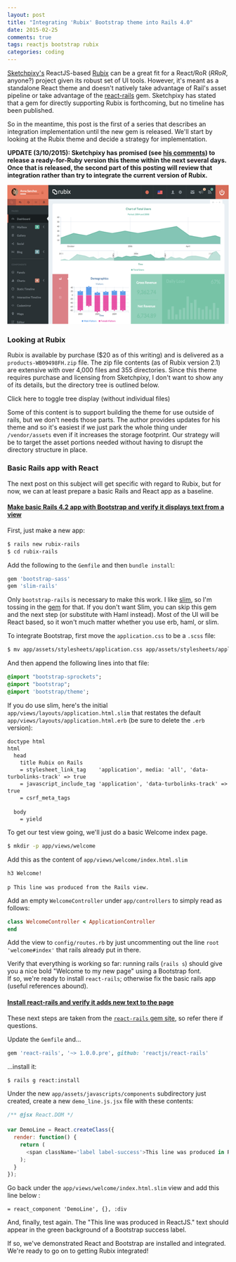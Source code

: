 ```yaml
---
layout: post
title: "Integrating 'Rubix' Bootstrap theme into Rails 4.0"
date: 2015-02-25
comments: true
tags: reactjs bootstrap rubix
categories: coding
---
```

[Sketchpixy's](https://github.com/sketchpixy) ReactJS-based [Rubix](https://wrapbootstrap.com/theme/rubix-reactjs-powered-admin-template-WB09498FH)
can be a great fit for a React/RoR (*RRoR*, anyone?) project given its robust set of UI tools.  However, it's meant as a standalone React theme and
doesn't natively take advantage of Rail's asset pipeline or take advantage of the [react-rails](https://github.com/reactjs/react-rails) gem.  Sketchpixy has
stated that a gem for directly supporting Rubix is forthcoming, but no timeline has been published.

So in the meantime, this post is the first of a series that describes an integration implementation until the new gem is released.  We'll start by
looking at the Rubix theme and decide a strategy for implementation.

**UPDATE (3/10/2015): Sketchpixy has promised (see
[his comments](https://wrapbootstrap.com/theme/rubix-reactjs-powered-admin-template-WB09498FH/comments#C24276on))
to release a ready-for-Ruby version this theme within the next several days.  Once that is released,
the second part of this posting will review that integration rather than try to integrate the current version of Rubix.**

<img src='/images/WB09498FH.png'/>

<!--more-->

### Looking at Rubix
Rubix is available by purchase ($20 as of this writing) and is delivered as a `products-WB09498FH.zip` file.  The zip file contents
(as of Rubix version 2.1) are extensive with over 4,000 files and 355 directories.  Since this theme requires purchase and licensing from Sketchpixy,
I don't want to show any of its details, but the directory tree is outlined below.

<span onclick='toggle_visibility("dirtree")' class='togglevisibility'>
  Click here to toggle tree display (without individual files)
</span>
<pre id='dirtree' class='dirtree' style='display: none;'>
rubix-v2.2 (individual files not shown)
├── documentation
│   ├── Bootstrap
│   ├── Gulpfiles
│   └── Rubix
└── rubix
    ├── prebuild
    │   └── scaffold
    │       ├── jsx
    │       │   ├── common
    │       │   ├── react-styles
    │       │   │   └── src
    │       │   └── routes
    │       │       └── app
    │       └── sass
    │           ├── fonts
    │           ├── pages
    │           ├── print
    │           └── theme
    │               ├── components
    │               └── sections
    ├── public
    │   ├── css
    │   │   ├── app
    │   │   │   ├── blessed
    │   │   │   │   ├── ltr
    │   │   │   │   └── rtl
    │   │   │   ├── min
    │   │   │   │   ├── ltr
    │   │   │   │   └── rtl
    │   │   │   └── raw
    │   │   │       ├── ltr
    │   │   │       └── rtl
    │   │   ├── demo
    │   │   │   ├── blessed
    │   │   │   │   ├── ltr
    │   │   │   │   └── rtl
    │   │   │   ├── min
    │   │   │   │   ├── ltr
    │   │   │   │   └── rtl
    │   │   │   └── raw
    │   │   │       ├── ltr
    │   │   │       └── rtl
    │   │   ├── fonts
    │   │   │   ├── app
    │   │   │   └── demo
    │   │   └── vendor
    │   │       ├── morris
    │   │       ├── pace
    │   │       └── perfect-scrollbar
    │   ├── favicons
    │   ├── fonts
    │   │   ├── dropbox
    │   │   │   ├── app
    │   │   │   └── demo
    │   │   ├── glyphicon
    │   │   └── Lato-others
    │   ├── imgs
    │   │   ├── avatars
    │   │   ├── blueimp-gallery
    │   │   ├── datatables
    │   │   ├── dropzone
    │   │   ├── flags
    │   │   │   ├── flags
    │   │   │   │   └── flat
    │   │   │   │       ├── 16
    │   │   │   │       ├── 24
    │   │   │   │       ├── 32
    │   │   │   │       ├── 48
    │   │   │   │       ├── 64
    │   │   │   │       ├── icns
    │   │   │   │       └── ico
    │   │   │   └── flags-iso
    │   │   │       └── flat
    │   │   │           ├── 16
    │   │   │           ├── 24
    │   │   │           ├── 32
    │   │   │           ├── 48
    │   │   │           └── 64
    │   │   ├── gallery
    │   │   ├── homepage
    │   │   ├── jcrop
    │   │   ├── leaflet
    │   │   ├── select2
    │   │   ├── shots
    │   │   ├── timeline
    │   │   │   └── user-interface
    │   │   ├── trumbowyg
    │   │   ├── unsplash
    │   │   ├── wefunction
    │   │   └── xeditable
    │   ├── js
    │   │   ├── app
    │   │   ├── common
    │   │   │   ├── react
    │   │   │   ├── react-bootstrap
    │   │   │   ├── react-l20n
    │   │   │   ├── react-responsive
    │   │   │   ├── react-router
    │   │   │   ├── rrouter
    │   │   │   └── rubix
    │   │   ├── demo
    │   │   ├── minified
    │   │   ├── polyfills
    │   │   └── vendor
    │   │       ├── blueimp-gallery
    │   │       ├── bootstrap
    │   │       ├── bootstrap-datetimepicker
    │   │       ├── bootstrap-slider
    │   │       ├── c3js
    │   │       ├── chartjs
    │   │       ├── codemirror
    │   │       │   ├── addon
    │   │       │   │   ├── comment
    │   │       │   │   ├── dialog
    │   │       │   │   ├── display
    │   │       │   │   ├── edit
    │   │       │   │   ├── fold
    │   │       │   │   ├── hint
    │   │       │   │   ├── lint
    │   │       │   │   ├── merge
    │   │       │   │   ├── mode
    │   │       │   │   ├── runmode
    │   │       │   │   ├── scroll
    │   │       │   │   ├── search
    │   │       │   │   ├── selection
    │   │       │   │   ├── tern
    │   │       │   │   └── wrap
    │   │       │   ├── bin
    │   │       │   ├── demo
    │   │       │   ├── doc
    │   │       │   ├── keymap
    │   │       │   ├── lib
    │   │       │   ├── mode
    │   │       │   │   ├── apl
    │   │       │   │   ├── asterisk
    │   │       │   │   ├── clike
    │   │       │   │   ├── clojure
    │   │       │   │   ├── cobol
    │   │       │   │   ├── coffeescript
    │   │       │   │   ├── commonlisp
    │   │       │   │   ├── css
    │   │       │   │   ├── cypher
    │   │       │   │   ├── d
    │   │       │   │   ├── diff
    │   │       │   │   ├── django
    │   │       │   │   ├── dtd
    │   │       │   │   ├── dylan
    │   │       │   │   ├── ecl
    │   │       │   │   ├── eiffel
    │   │       │   │   ├── erlang
    │   │       │   │   ├── fortran
    │   │       │   │   ├── gas
    │   │       │   │   ├── gfm
    │   │       │   │   ├── gherkin
    │   │       │   │   ├── go
    │   │       │   │   ├── groovy
    │   │       │   │   ├── haml
    │   │       │   │   ├── haskell
    │   │       │   │   ├── haxe
    │   │       │   │   ├── htmlembedded
    │   │       │   │   ├── htmlmixed
    │   │       │   │   ├── http
    │   │       │   │   ├── jade
    │   │       │   │   ├── javascript
    │   │       │   │   ├── jinja2
    │   │       │   │   ├── julia
    │   │       │   │   ├── kotlin
    │   │       │   │   ├── livescript
    │   │       │   │   ├── lua
    │   │       │   │   ├── markdown
    │   │       │   │   ├── mirc
    │   │       │   │   ├── mllike
    │   │       │   │   ├── nginx
    │   │       │   │   ├── ntriples
    │   │       │   │   ├── octave
    │   │       │   │   ├── pascal
    │   │       │   │   ├── pegjs
    │   │       │   │   ├── perl
    │   │       │   │   ├── php
    │   │       │   │   ├── pig
    │   │       │   │   ├── properties
    │   │       │   │   ├── puppet
    │   │       │   │   ├── python
    │   │       │   │   ├── q
    │   │       │   │   ├── r
    │   │       │   │   ├── rpm
    │   │       │   │   │   └── changes
    │   │       │   │   ├── rst
    │   │       │   │   ├── ruby
    │   │       │   │   ├── rust
    │   │       │   │   ├── sass
    │   │       │   │   ├── scheme
    │   │       │   │   ├── shell
    │   │       │   │   ├── sieve
    │   │       │   │   ├── slim
    │   │       │   │   ├── smalltalk
    │   │       │   │   ├── smarty
    │   │       │   │   ├── smartymixed
    │   │       │   │   ├── solr
    │   │       │   │   ├── sparql
    │   │       │   │   ├── sql
    │   │       │   │   ├── stex
    │   │       │   │   ├── tcl
    │   │       │   │   ├── tiddlywiki
    │   │       │   │   ├── tiki
    │   │       │   │   ├── toml
    │   │       │   │   ├── turtle
    │   │       │   │   ├── vb
    │   │       │   │   ├── vbscript
    │   │       │   │   ├── velocity
    │   │       │   │   ├── verilog
    │   │       │   │   ├── xml
    │   │       │   │   ├── xquery
    │   │       │   │   ├── yaml
    │   │       │   │   └── z80
    │   │       │   ├── test
    │   │       │   │   └── lint
    │   │       │   └── theme
    │   │       ├── d3
    │   │       ├── datatables
    │   │       ├── dropzone
    │   │       ├── eventemitter2
    │   │       ├── fullcalendar
    │   │       │   ├── demos
    │   │       │   │   ├── json
    │   │       │   │   └── php
    │   │       │   ├── lang
    │   │       │   └── lib
    │   │       │       └── cupertino
    │   │       │           └── images
    │   │       ├── gmaps
    │   │       ├── holder
    │   │       ├── ion.rangeSlider
    │   │       ├── ion.tabs
    │   │       ├── jcrop
    │   │       ├── jquery
    │   │       ├── jquery-bootgrid
    │   │       ├── jquery.knob
    │   │       ├── jquery-steps
    │   │       ├── jquery-ui
    │   │       │   └── external
    │   │       │       └── jquery
    │   │       ├── jquery-validate
    │   │       ├── l20n
    │   │       ├── leaflet
    │   │       ├── messenger
    │   │       ├── moment
    │   │       ├── morris
    │   │       ├── nestable
    │   │       ├── pace
    │   │       ├── prism
    │   │       ├── p-scrollbar
    │   │       │   ├── examples
    │   │       │   ├── min
    │   │       │   └── src
    │   │       ├── raphael
    │   │       ├── select2
    │   │       ├── sparklines
    │   │       ├── switchery
    │   │       ├── tablesaw
    │   │       ├── timeline
    │   │       ├── trumbowyg
    │   │       │   ├── langs
    │   │       │   └── plugins
    │   │       │       ├── base64
    │   │       │       └── upload
    │   │       ├── typeahead
    │   │       ├── vex
    │   │       └── xeditable
    │   ├── locales
    │   │   ├── app
    │   │   │   └── en-US
    │   │   └── demo
    │   │       ├── ar
    │   │       ├── ch
    │   │       ├── en-US
    │   │       ├── fr
    │   │       ├── ge
    │   │       └── it
    │   └── video
    │       └── homepage
    └── src
        ├── global
        │   ├── requires
        │   ├── sass
        │   │   ├── rubix
        │   │   │   ├── base
        │   │   │   ├── layout
        │   │   │   ├── module
        │   │   │   └── overrides
        │   │   └── vendor
        │   │       ├── blueimp-gallery
        │   │       ├── bootstrap
        │   │       │   └── bootstrap
        │   │       │       └── mixins
        │   │       ├── bootstrap-datetimepicker
        │   │       ├── bootstrap-old
        │   │       │   └── bootstrap
        │   │       │       └── mixins
        │   │       ├── bootstrap-slider
        │   │       ├── c3js
        │   │       ├── csstyle
        │   │       ├── datatables
        │   │       ├── dropzone
        │   │       ├── fullcalendar
        │   │       ├── hubspot
        │   │       ├── ion
        │   │       ├── jcrop
        │   │       ├── jquery-steps
        │   │       ├── leaflet
        │   │       ├── nestable
        │   │       ├── prism
        │   │       ├── sass-list-maps
        │   │       ├── select2
        │   │       ├── switchery
        │   │       ├── tablesaw
        │   │       ├── timeline
        │   │       ├── trumbowyg
        │   │       ├── typeahead
        │   │       └── xeditable
        │   └── vendor
        │       ├── bootstrap
        │       └── l20n
        ├── jsx
        │   ├── app
        │   │   ├── common
        │   │   ├── react-styles
        │   │   │   └── src
        │   │   └── routes
        │   │       └── app
        │   └── demo
        │       ├── common
        │       ├── react-styles
        │       │   └── src
        │       └── routes
        │           └── app
        │               ├── blog
        │               ├── charts
        │               │   └── rubix
        │               ├── colors
        │               ├── docs
        │               │   ├── bootstrap
        │               │   ├── common
        │               │   └── snippets
        │               └── fonts
        └── sass
            ├── app
            │   ├── fonts
            │   ├── pages
            │   ├── print
            │   └── theme
            │       ├── components
            │       └── sections
            └── demo
                ├── fonts
                ├── pages
                ├── print
                └── theme
                    ├── components
                    └── sections

360 directories
</pre>

Some of this content is to support building the theme for use outside of rails, but we don't needs those parts.  The author provides updates for his theme
and so it's easiest if we just park the whole thing under `/vendor/assets` even if it increases the storage footprint.  Our strategy will be to target
the asset portions needed without having to disrupt the directory structure in place.

### Basic Rails app with React
The next post on this subject will get specific with regard to Rubix, but for now, we can at least prepare a basic Rails and React app as a baseline.

#### <u>Make basic Rails 4.2 app with Bootstrap and verify it displays text from a view</u>

First, just make a new app:

```bash
$ rails new rubix-rails
$ cd rubix-rails
```

Add the following to the `Gemfile` and then `bundle install`:

```rb
gem 'bootstrap-sass'
gem 'slim-rails'
```

Only `bootstrap-rails` is necessary to make this work.  I like [slim](http://slim-lang.com/), so I'm tossing in
the [gem](https://github.com/slim-template/slim-rails) for that.  If you don't want Slim,
you can skip this gem and the next step (or substitute with Haml instead).  Most of the UI will be React based, so it won't much matter whether you
use erb, haml, or slim.

To integrate Bootstrap, first move the `application.css` to be a `.scss` file:

```bash
$ mv app/assets/stylesheets/application.css app/assets/stylesheets/application.scss
```

And then append the following lines into that file:

```sass
@import "bootstrap-sprockets";
@import "bootstrap";
@import 'bootstrap/theme';
```

If you do use slim, here's the initial `app/views/layouts/application.html.slim` that restates the default `app/views/layouts/application.html.erb`
(be sure to delete the `.erb` version):

```slim
doctype html
html
  head
    title Rubix on Rails
    = stylesheet_link_tag    'application', media: 'all', 'data-turbolinks-track' => true
    = javascript_include_tag 'application', 'data-turbolinks-track' => true
    = csrf_meta_tags

  body
    = yield
```

To get our test view going, we'll just do a basic Welcome index page.  

```bash
$ mkdir -p app/views/welcome
```

Add this as the content of `app/views/welcome/index.html.slim`

```slim
h3 Welcome!

p This line was produced from the Rails view.
```

Add an empty `WelcomeController` under `app/controllers` to simply read as follows:

```ruby
class WelcomeController < ApplicationController
end
```

Add the view to `config/routes.rb` by just uncommenting out the line `root 'welcome#index'` that rails already put in there.

Verify that everything is working so far: running rails (`rails s`) should give you a nice bold "Welcome to my new page" using a Bootstrap font.  
If so, we're ready to install `react-rails`; otherwise fix the basic rails app (useful references abound).  

#### <u>Install react-rails and verify it adds new text to the page</u>

These next steps are taken from the [`react-rails` gem site](https://github.com/reactjs/react-rails), so refer there if questions.

Update the `Gemfile` and...

```rb
gem 'react-rails', '~> 1.0.0.pre', github: 'reactjs/react-rails'
```

...install it:

```bash
$ rails g react:install
```

Under the new `app/assets/javascripts/components` subdirectory just created, create a new `demo_line.js.jsx` file with these contents:

```js
/** @jsx React.DOM */

var DemoLine = React.createClass({
  render: function() {
    return (
      <span className='label label-success'>This line was produced in ReactJS.</span>
    );
  }
});
```

Go back under the `app/views/welcome/index.html.slim` view and add this line below :

```slim
= react_component 'DemoLine', {}, :div
```

And, finally, test again.  The "This line was produced in ReactJS." text should appear in the green background of a Bootstrap success label.

If so, we've demonstrated React and Bootstrap are installed and integrated.  We're ready to go on to getting Rubix integrated!
